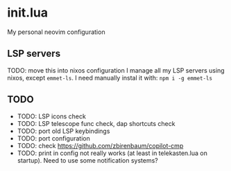 # init.lua
My personal neovim configuration

## LSP servers

TODO: move this into nixos configuration
I manage all my LSP servers using nixos, except `emmet-ls`.
I need manually instal it with:
`npm i -g emmet-ls`

## TODO

- TODO: LSP icons check
- TODO: LSP telescope func check, dap shortcuts check
- TODO: port old LSP keybindings
- TODO: port configuration
- TODO: check https://github.com/zbirenbaum/copilot-cmp
- TODO: print in config not really works (at least in telekasten.lua on startup).
Need to use some notification systems?
